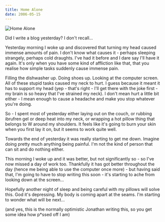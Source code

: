 ```yaml
---
title: Home Alone
date: 2006-05-15
---
```


![Home Alone](https://source.unsplash.com/9ZQzrLWV52M/1600x900)

Did I write a blog yesterday? I don't recall...

Yesterday morning I woke up and discovered that turning my head caused immense amounts of pain. I don't know what causes it - perhaps sleeping strangely, perhaps cold draughts. I've had it before and I dare say I'll have it again. It's only when you have some kind of affliction like that, that you realise how simple tasks suddenly cause immense pain.

Filling the dishwasher up. Doing shoes up. Looking at the computer screen. All of these stupid tasks caused my neck to hurt. I guess because it meant it has to support my head (yep - that's right - I'll get there with the joke first - my brain is so heavy that I've strained my neck). I don't mean hurt a little bit either - I mean enough to cause a headache and make you stop whatever you're doing.

So - I spent most of yesterday either laying out on the couch, or rubbing ibrufren gel or deep heat into my neck, or wrapping a hot pillow thing that belongs to W around my shoulders. It feels like it's going to burn your skin when you first lay it on, but it seems to work quite well.

Towards the end of yesterday it was really starting to get me down. Imagine doing pretty much anything being painful. I'm not the kind of person that can sit and do nothing either.

This morning I woke up and it was better, but not significantly so - so I've now missed a day of work too. Thankfully it has got better throughout the day (hence me being able to use the computer once more) - but having said that, I'm going to have to stop writing this soon - it's starting to ache from looking down at the screen...

Hopefully another night of sleep and being careful with my pillows will solve this. God it's depressing. My body is coming apart at the seams. I'm starting to wonder what will be next...

(and yes, this is the normally optimistic Jonathan writing this, so you get some idea how p*ssed off I am)